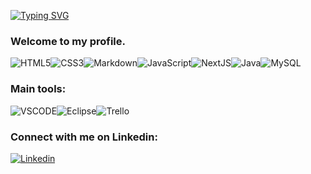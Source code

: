 [![Typing SVG](https://readme-typing-svg.demolab.com/?lines=Hi,+my+name+is+Robert+Young)](https://git.io/typing-svg)

### Welcome to my profile.

![HTML5](https://img.shields.io/badge/HTML5-E34F26?style=for-the-badge&logo=html5&logoColor=white)![CSS3](https://img.shields.io/badge/CSS3-1572B6?style=for-the-badge&logo=css3&logoColor=white)![Markdown](https://img.shields.io/badge/Markdown-000000?style=for-the-badge&logo=markdown&logoColor=white)![JavaScript](https://img.shields.io/badge/JavaScript-F7DF1E?style=for-the-badge&logo=javascript&logoColor=black)![NextJS](https://img.shields.io/badge/next.js-000000?style=for-the-badge&logo=nextdotjs&logoColor=white)![Java](https://img.shields.io/badge/Java-ED8B00?style=for-the-badge&logo=openjdk&logoColor=white)![MySQL](https://img.shields.io/badge/MySQL-00000F?style=for-the-badge&logo=mysql&logoColor=white)

### Main tools:
![VSCODE](https://img.shields.io/badge/Visual_Studio_Code-0078D4?style=for-the-badge&logo=visual%20studio%20code&logoColor=white)![Eclipse](https://img.shields.io/badge/Eclipse-2C2255?style=for-the-badge&logo=eclipse&logoColor=white)![Trello](https://img.shields.io/badge/Trello-0052CC?style=for-the-badge&logo=trello&logoColor=white)


### Connect with me on Linkedin: 
[![Linkedin](https://img.shields.io/badge/LinkedIn-0077B5?style=for-the-badge&logo=linkedin&logoColor=white)](https://www.linkedin.com/in/robert-young-dev/)
